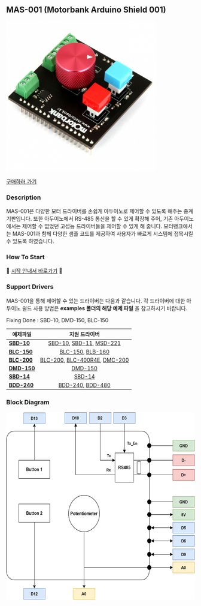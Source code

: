 ## MAS-001 (Motorbank Arduino Shield 001)

<img src="assets/pcb.jpg" height="400px">

<a href="https://www.motorbank.kr/goods/goods_view.php?goodsNo=1000009835">구매하러 가기</a>

### Description
MAS-001은 다양한 모터 드라이버를 손쉽게 아두이노로 제어할 수 있도록 해주는 중계 기판입니다. 또한 아두이노에서 RS-485 통신을 할 수 있게 확장해 주어, 기존 아두이노에서는 제어할 수 없었던 고성능 드라이버들을 제어할 수 있게 해 줍니다. 모터뱅크에서는 MAS-001과 함께 다양한 샘플 코드를 제공하여 사용자가 빠르게 시스템에 접목시킬 수 있도록 하였습니다.

### How To Start
:star2: <a href="https://github.com/Motorbank/MAS001/wiki/%EB%9D%BC%EC%9D%B4%EB%B8%8C%EB%9F%AC%EB%A6%AC-%EC%84%A4%EC%B9%98%ED%95%98%EA%B8%B0">시작 안내서 바로가기</a> :star2:


### Support Drivers
MAS-001을 통해 제어할 수 있는 드라이버는 다음과 같습니다. 각 드라이버에 대한 아두이노 쉴드 사용 방법은 **examples 폴더의 해당 예제 파일** 을 참고하시기 바랍니다.

Fixing Done
: SBD-10, DMD-150, BLC-150

| 예제파일 |  지원 드라이버 |
|-----------|:----------------------:|
| [**SBD-10**](./examples/SBD-10)    | [SBD-10][1], [SBD-11][2], [MSD-221][3] |
| [**BLC-150**](./examples/BLC-150)   | [BLC-150][4], [BLB-160][8] |
| [**BLC-200**](./examples/BLC-200)   | [BLC-200][5], [BLC-400R4E][6], [DMC-200][9] |
| [**DMD-150**](./examples/DMD-150) | [DMD-150][7] |
| [**SBD-14**](./examples/SBD-14) | [SBD-14][10] |
| [**BDD-240**](./examples/BDD-240) | [BDD-240][11], [BDD-480][12] |

[1]:https://www.motorbank.kr/goods/goods_view.php?goodsNo=1000007838
[2]:https://www.motorbank.kr/goods/goods_view.php?goodsNo=1000009130
[3]:https://www.motorbank.kr/goods/goods_view.php?goodsNo=1000009593
[4]:https://www.motorbank.kr/goods/goods_view.php?goodsNo=1000009113
[5]:https://www.motorbank.kr/goods/goods_view.php?goodsNo=1000007964
[6]:https://www.motorbank.kr/goods/goods_view.php?goodsNo=1000009836
[7]:https://www.motorbank.kr/goods/goods_view.php?goodsNo=1000009128
[8]:https://www.motorbank.kr/goods/goods_view.php?goodsNo=1000009614
[9]:https://www.motorbank.kr/goods/goods_view.php?goodsNo=1000008040
[10]:https://www.motorbank.kr/goods/goods_view.php?goodsNo=1000010044
[11]:https://www.motorbank.kr/goods/goods_view.php?goodsNo=1000011688
[12]:https://www.motorbank.kr/goods/goods_view.php?goodsNo=1000011806

### Block Diagram

<img src="assets/block_diagram.jpg" height="500px">
